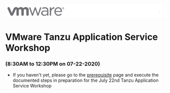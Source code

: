 ![](./images/vmware-logo.png)

# VMware Tanzu Application Service Workshop 
### (8:30AM to 12:30PM on 07-22-2020)

- If you haven't yet, please go to the [prerequisite](https://github.com/rm511130/TAS-Workshop-Prerequisites#vmware-tanzu-application-service-workshop) page and execute the documented  steps in preparation for the July 22nd Tanzu Application Service Workshop


